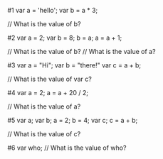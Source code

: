 #1
var a = 'hello';
var b = a * 3;

// What is the value of b?


#2
var a = 2;
var b = 8;
    b = a;
    a = a + 1;

// What is the value of b?
// What is the value of a?

#3
var a = "Hi";
var b = "there!"
var c = a + b;

// What is the value of var c?

#4
var a = 2;
a = a + 20 / 2;

// What is the value of a?

#5
var a;
var b;
a = 2;
b = 4;
var c;
c = a + b;

// What is the value of c?

#6
var who;
// What is the value of who?
